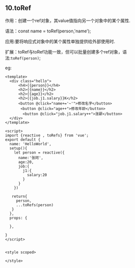 ## 10.toRef

作用：创建一个ref对象，其value值指向另一个对象中的某个属性.

语法：const name = toRef(person,'name');

应用:要将响应式对象中的某个属性单独提供给外部使用时.

扩展：toRef与toRef功能一致，但可以批量创建多个ref对象，语法:`toRef(person)`;

eg:

```vue
<template>
  <div class="hello">
      <h4>{{person}}</h4>
      <h2>{{name}}</h2>
      <h2>{{age}}</h2>
      <h2>{{job.j1.salary}}K</h2>
      <button @click="name+='~'">修改名字</button>
       <button @click="age++">修改年龄</button>
        <button @click="job.j1.salary++">涨薪</button>
  </div>
</template>

<script>
import {reactive , toRefs} from 'vue';
export default {
  name: 'HelloWorld',
  setup(){
    let person = reactive({
      name:'张珂',
      age:20,
      job:{
        j1:{
          salary:20
        }
      }
    })

   return{
     person,
     ...toRefs(person)
   }
  },
  props: {
  
  },
  
}
</script>


<style scoped>

</style>

```

